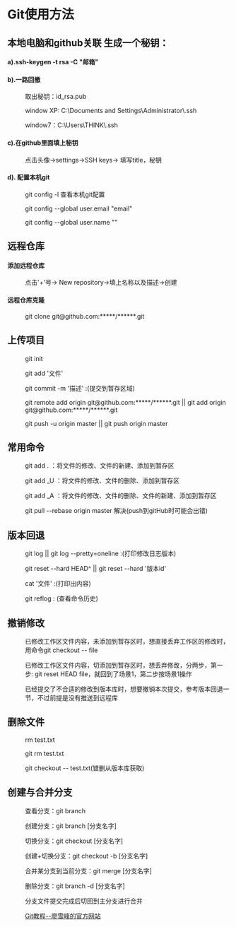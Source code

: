 # Git使用方法
<h2>本地电脑和github关联 生成一个秘钥：</h2> 
<dl>
	<h4>a).ssh-keygen -t rsa -C "邮箱"</h4>
	<h4>b).一路回撤</h4>
	<dd>
		<p>取出秘钥：id_rsa.pub</p>
		<p>window XP:  C:\Documents and Settings\Administrator\.ssh</p>
		<p>window7：C:\Users\THINK\.ssh</p>
	</dd>
	<h4>c).在github里面填上秘钥</h4>
	<dd>
		<p>点击头像->settings->SSH keys-> 填写title，秘钥</p>
	</dd>
	<h4>d). 配置本机git</h4>
	<dd>
		<p>git config -l 查看本机git配置</p>
		<p>git config --global user.email "email"</p>
		<p>git config --global user.name ""</p>
	</dd>
</dl>
<h2>远程仓库</h2>
<dl>
	<h4>添加远程仓库</h4>
	<dd>
		<p>点击'+'号-> New repository->填上名称以及描述->创建</p>
	</dd>
	<h4>远程仓库克隆</h4>
	<dd>
		<p>git clone git@github.com:*****/******.git</p>
	</dd>
</dl>
<h2>上传项目</h2>
<dl>
	<h4></h4>
	<dd>
		<p>git init</p>
		<p>git add '文件'</p>
		<p>git commit -m '描述' :(提交到暂存区域)</p>
		<p>git remote add origin git@github.com:*****/******.git || git add origin git@github.com:*****/******.git</p>
		<p>git push -u origin master || git push origin master</p>
	</dd>
</dl>
<h2>常用命令</h2>
<dl>
	<dd>
		<p>git add . ：将文件的修改、文件的新建、添加到暂存区</p>
		<p>git add _U ：将文件的修改、文件的删除、添加到暂存区</p>
		<p>git add _A ：将文件的修改、文件的删除、文件的新建、添加到暂存区</p>	
		<p>git pull --rebase origin master 解决(push到gitHub时可能会出错)</p>
	</dd>
</dl>
<h2>版本回退</h2>
<dl>
	<dd>
		<p>git log || git log --pretty=oneline :(打印修改日志版本)</p>
		<p>git reset --hard HEAD^ || git reset --hard '版本id'</p>
		<p>cat '文件' :(打印出内容)</p>
		<p>git reflog : (查看命令历史)</p>
	</dd>
</dl>
<h2>撤销修改</h2>
<dl>
	<dd>
		<p>已修改工作区文件内容，未添加到暂存区时，想直接丢弃工作区的修改时，用命令git checkout -- file</p>
		<p>已修改工作区文件内容，切添加到暂存区时，想丢弃修改，分两步，第一步: git reset HEAD file，就回到了场景1，第二步按场景1操作</p>
		<p>已经提交了不合适的修改到版本库时，想要撤销本次提交，参考版本回退一节，不过前提是没有推送到远程库</p>
	</dd>
</dl>
<h2>删除文件</h2>
<dl>
	<dd>
		<p>rm test.txt</p>
		<p>git rm test.txt</p>
		<p>git checkout -- test.txt(错删从版本库获取)</p>
	</dd>
</dl>
<h2>创建与合并分支</h2>
<dl>
	<dd>
		<p>查看分支：git branch</p>
		<p>创建分支：git branch [分支名字]</p>
		<p>切换分支：git checkout [分支名字]</p>
		<p>创建+切换分支：git checkout -b [分支名字]</p>
		<p>合并某分支到当前分支：git merge [分支名字]</p>
		<p>删除分支：git branch -d [分支名字]</p>
		<p>分支文件提交完成后切回到主分支进行合并</p>
		<p><a href="https://www.liaoxuefeng.com/wiki/0013739516305929606dd18361248578c67b8067c8c017b000">Git教程--廖雪峰的官方网站</a></p>
	</dd>
</dl>




